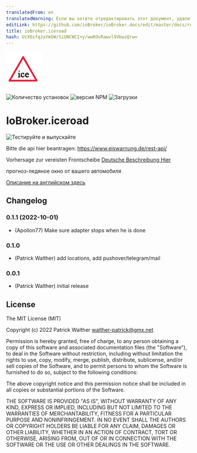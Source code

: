 ```yaml
---
translatedFrom: en
translatedWarning: Если вы хотите отредактировать этот документ, удалите поле «translationFrom», в противном случае этот документ будет снова автоматически переведен
editLink: https://github.com/ioBroker/ioBroker.docs/edit/master/docs/ru/adapterref/iobroker.iceroad/README.md
title: ioBroker.iceroad
hash: UcX6sfqJaYmGW/SiUNCWCI+y/wwKOvRawvl9VbwsQrw=
---
```

![Логотип](../../../en/adapterref/iobroker.iceroad/docs/de/img/iceroad.png)

![Количество установок](http://iobroker.live/badges/iceroad-stable.svg)
![версия NPM](http://img.shields.io/npm/v/iobroker.iceroad.svg)
![Загрузки](https://img.shields.io/npm/dm/iobroker.iceroad.svg)

# IoBroker.iceroad
![Тестируйте и выпускайте](https://github.com/iobroker-community-adapters/iobroker.iceroad/workflows/Test%20and%20Release/badge.svg)

Bitte die api hier beantragen: https://www.eiswarnung.de/rest-api/

Vorhersage zur vereisten Frontscheibe [Deutsche Beschreibung Hier](docs/de/iceroad.md)

прогноз-ледяное окно от вашего автомобиля

[Описание на английском здесь](docs/en/iceroad.md)

## Changelog
### 0.1.1 (2022-10-01)
* (Apollon77) Make sure adapter stops when he is done

### 0.1.0
* (Patrick Walther) add locations, add pushover/telegram/mail

### 0.0.1
* (Patrick Walther) initial release

## License
The MIT License (MIT)

Copyright (c) 2022 Patrick Walther walther-patrick@gmx.net

Permission is hereby granted, free of charge, to any person obtaining a copy
of this software and associated documentation files (the "Software"), to deal
in the Software without restriction, including without limitation the rights
to use, copy, modify, merge, publish, distribute, sublicense, and/or sell
copies of the Software, and to permit persons to whom the Software is
furnished to do so, subject to the following conditions:

The above copyright notice and this permission notice shall be included in
all copies or substantial portions of the Software.

THE SOFTWARE IS PROVIDED "AS IS", WITHOUT WARRANTY OF ANY KIND, EXPRESS OR
IMPLIED, INCLUDING BUT NOT LIMITED TO THE WARRANTIES OF MERCHANTABILITY,
FITNESS FOR A PARTICULAR PURPOSE AND NONINFRINGEMENT. IN NO EVENT SHALL THE
AUTHORS OR COPYRIGHT HOLDERS BE LIABLE FOR ANY CLAIM, DAMAGES OR OTHER
LIABILITY, WHETHER IN AN ACTION OF CONTRACT, TORT OR OTHERWISE, ARISING FROM,
OUT OF OR IN CONNECTION WITH THE SOFTWARE OR THE USE OR OTHER DEALINGS IN
THE SOFTWARE.
